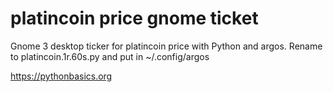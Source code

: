 # platincoin price gnome ticket 

Gnome 3 desktop ticker for platincoin price with Python and argos. Rename to platincoin.1r.60s.py and put in ~/.config/argos

https://pythonbasics.org
